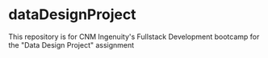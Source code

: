 # dataDesignProject
This repository is for CNM Ingenuity's Fullstack Development bootcamp for the "Data Design Project" assignment
